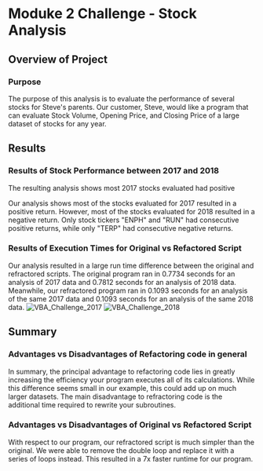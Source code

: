 # Moduke 2 Challenge - Stock Analysis

## Overview of Project

### Purpose

The purpose of this analysis is to evaluate the performance of several stocks for Steve's parents. Our customer, Steve, would like a program that can evaluate Stock Volume, Opening Price, and Closing Price of a large dataset of stocks for any year.

## Results

### Results of Stock Performance between 2017 and 2018

The resulting analysis shows most 2017 stocks evaluated had positive

Our analysis shows most of the stocks evaluated for 2017 resulted in a positive return. However, most of the stocks evaluated for 2018 resulted in a negative return. Only stock tickers "ENPH" and "RUN" had consecutive positive returns, while only "TERP" had consecutive negative returns.

### Results of Execution Times for Original vs Refactored Script

Our analysis resulted in a large run time difference between the original and refractored scripts. The original program ran in 0.7734 seconds for an analysis of 2017 data and 0.7812 seconds for an analysis of 2018 data. Meanwhile, our refractored program ran in 0.1093 seconds for an analysis of the same 2017 data and 0.1093 seconds for an analysis of the same 2018 data. 
![VBA_Challenge_2017](https://user-images.githubusercontent.com/103288980/167322966-c0db7bcc-836b-4034-996d-f6e23bbed72f.PNG)
![VBA_Challenge_2018](https://user-images.githubusercontent.com/103288980/167322969-2b9f1835-717a-4a1e-87df-39063379f589.PNG)

## Summary

### Advantages vs Disadvantages of Refactoring code in general

In summary, the principal advantage to refactoring code lies in greatly increasing the efficiency your program executes all of its calculations. While this difference seems small in our example, this could add up on much larger datasets. The main disadvantage to refractoring code is the additional time required to rewrite your subroutines.

### Advantages vs Disadvantages of Original vs Refactored Script

With respect to our program, our refractored script is much simpler than the original. We were able to remove the double loop and replace it with a series of loops instead. This resulted in a 7x faster runtime for our program.

